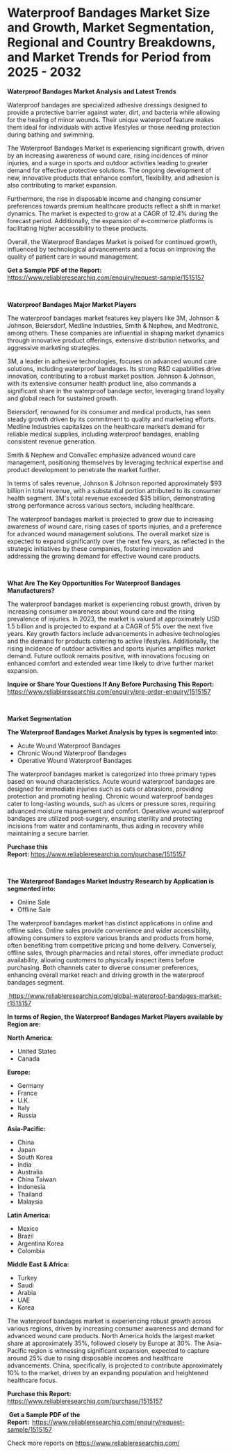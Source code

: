 <p><h1>Waterproof Bandages Market Size and Growth, Market Segmentation, Regional and Country Breakdowns, and Market Trends for Period from 2025 -  2032</h1></p><p><strong>Waterproof Bandages Market Analysis and Latest Trends</strong></p>
<p><p>Waterproof bandages are specialized adhesive dressings designed to provide a protective barrier against water, dirt, and bacteria while allowing for the healing of minor wounds. Their unique waterproof feature makes them ideal for individuals with active lifestyles or those needing protection during bathing and swimming. </p><p>The Waterproof Bandages Market is experiencing significant growth, driven by an increasing awareness of wound care, rising incidences of minor injuries, and a surge in sports and outdoor activities leading to greater demand for effective protective solutions. The ongoing development of new, innovative products that enhance comfort, flexibility, and adhesion is also contributing to market expansion.</p><p>Furthermore, the rise in disposable income and changing consumer preferences towards premium healthcare products reflect a shift in market dynamics. The market is expected to grow at a CAGR of 12.4% during the forecast period. Additionally, the expansion of e-commerce platforms is facilitating higher accessibility to these products. </p><p>Overall, the Waterproof Bandages Market is poised for continued growth, influenced by technological advancements and a focus on improving the quality of patient care in wound management.</p></p>
<p><strong>Get a Sample PDF of the Report:&nbsp;</strong> <a href="https://www.reliableresearchiq.com/enquiry/request-sample/1515157?utm_campaign=2927&utm_medium=2&utm_source=Github&utm_content=ia&utm_term=05042025&utm_id=waterproof-bandages">https://www.reliableresearchiq.com/enquiry/request-sample/1515157</a></p>
<p>&nbsp;</p>
<p><strong>Waterproof Bandages Major Market Players</strong></p>
<p><p>The waterproof bandages market features key players like 3M, Johnson & Johnson, Beiersdorf, Medline Industries, Smith & Nephew, and Medtronic, among others. These companies are influential in shaping market dynamics through innovative product offerings, extensive distribution networks, and aggressive marketing strategies.</p><p>3M, a leader in adhesive technologies, focuses on advanced wound care solutions, including waterproof bandages. Its strong R&D capabilities drive innovation, contributing to a robust market position. Johnson & Johnson, with its extensive consumer health product line, also commands a significant share in the waterproof bandage sector, leveraging brand loyalty and global reach for sustained growth.</p><p>Beiersdorf, renowned for its consumer and medical products, has seen steady growth driven by its commitment to quality and marketing efforts. Medline Industries capitalizes on the healthcare market’s demand for reliable medical supplies, including waterproof bandages, enabling consistent revenue generation.</p><p>Smith & Nephew and ConvaTec emphasize advanced wound care management, positioning themselves by leveraging technical expertise and product development to penetrate the market further.</p><p>In terms of sales revenue, Johnson & Johnson reported approximately $93 billion in total revenue, with a substantial portion attributed to its consumer health segment. 3M's total revenue exceeded $35 billion, demonstrating strong performance across various sectors, including healthcare.</p><p>The waterproof bandages market is projected to grow due to increasing awareness of wound care, rising cases of sports injuries, and a preference for advanced wound management solutions. The overall market size is expected to expand significantly over the next few years, as reflected in the strategic initiatives by these companies, fostering innovation and addressing the growing demand for effective wound care products.</p></p>
<p>&nbsp;</p>
<p><strong>What Are The Key Opportunities For Waterproof Bandages Manufacturers?</strong></p>
<p><p>The waterproof bandages market is experiencing robust growth, driven by increasing consumer awareness about wound care and the rising prevalence of injuries. In 2023, the market is valued at approximately USD 1.5 billion and is projected to expand at a CAGR of 5% over the next five years. Key growth factors include advancements in adhesive technologies and the demand for products catering to active lifestyles. Additionally, the rising incidence of outdoor activities and sports injuries amplifies market demand. Future outlook remains positive, with innovations focusing on enhanced comfort and extended wear time likely to drive further market expansion.</p></p>
<p><strong>Inquire or Share Your Questions If Any Before Purchasing This Report:</strong> <a href="https://www.reliableresearchiq.com/enquiry/pre-order-enquiry/1515157?utm_campaign=2927&utm_medium=2&utm_source=Github&utm_content=ia&utm_term=05042025&utm_id=waterproof-bandages">https://www.reliableresearchiq.com/enquiry/pre-order-enquiry/1515157</a></p>
<p>&nbsp;</p>
<p><strong>Market Segmentation</strong></p>
<p><strong>The Waterproof Bandages Market Analysis by types is segmented into:</strong></p>
<p><ul><li>Acute Wound Waterproof Bandages</li><li>Chronic Wound Waterproof Bandages</li><li>Operative Wound Waterproof Bandages</li></ul></p>
<p><p>The waterproof bandages market is categorized into three primary types based on wound characteristics. Acute wound waterproof bandages are designed for immediate injuries such as cuts or abrasions, providing protection and promoting healing. Chronic wound waterproof bandages cater to long-lasting wounds, such as ulcers or pressure sores, requiring advanced moisture management and comfort. Operative wound waterproof bandages are utilized post-surgery, ensuring sterility and protecting incisions from water and contaminants, thus aiding in recovery while maintaining a secure barrier.</p></p>
<p><strong>Purchase this Report:&nbsp;</strong><a href="https://www.reliableresearchiq.com/purchase/1515157?utm_campaign=2927&utm_medium=2&utm_source=Github&utm_content=ia&utm_term=05042025&utm_id=waterproof-bandages">https://www.reliableresearchiq.com/purchase/1515157</a></p>
<p>&nbsp;</p>
<p><strong>The Waterproof Bandages Market Industry Research by Application is segmented into:</strong></p>
<p><ul><li>Online Sale</li><li>Offline Sale</li></ul></p>
<p><p>The waterproof bandages market has distinct applications in online and offline sales. Online sales provide convenience and wider accessibility, allowing consumers to explore various brands and products from home, often benefiting from competitive pricing and home delivery. Conversely, offline sales, through pharmacies and retail stores, offer immediate product availability, allowing customers to physically inspect items before purchasing. Both channels cater to diverse consumer preferences, enhancing overall market reach and driving growth in the waterproof bandages segment.</p></p>
<p><a href="https://www.reliableresearchiq.com/global-waterproof-bandages-market-r1515157?utm_campaign=2927&utm_medium=2&utm_source=Github&utm_content=ia&utm_term=05042025&utm_id=waterproof-bandages">&nbsp;https://www.reliableresearchiq.com/global-waterproof-bandages-market-r1515157</a></p>
<p><strong>In terms of Region, the Waterproof Bandages Market Players available by Region are:</strong></p>
<p>
    <p> <strong> North America: </strong>
        <ul>
            <li>United States</li>
            <li>Canada</li>
        </ul>
        </p> 
    <p> <strong> Europe: </strong>
        <ul>
            <li>Germany</li>
            <li>France</li>
            <li>U.K.</li>
            <li>Italy</li>
            <li>Russia</li>
        </ul>
        </p> 
    <p> <strong> Asia-Pacific: </strong>
        <ul>
            <li>China</li>
            <li>Japan</li>
            <li>South Korea</li>
            <li>India</li>
            <li>Australia</li>
            <li>China Taiwan</li>
            <li>Indonesia</li>
            <li>Thailand</li>
            <li>Malaysia</li>
        </ul>
        </p> 
    <p> <strong> Latin America: </strong>
        <ul>
            <li>Mexico</li>
            <li>Brazil</li>
            <li>Argentina Korea</li>
            <li>Colombia</li>
        </ul>
        </p> 
    <p> <strong> Middle East & Africa: </strong>
        <ul>
            <li>Turkey</li>
            <li>Saudi</li>
            <li>Arabia</li>
            <li>UAE</li>
            <li>Korea</li>
        </ul>
    </p>
    </p>
<p><p>The waterproof bandages market is experiencing robust growth across various regions, driven by increasing consumer awareness and demand for advanced wound care products. North America holds the largest market share at approximately 35%, followed closely by Europe at 30%. The Asia-Pacific region is witnessing significant expansion, expected to capture around 25% due to rising disposable incomes and healthcare advancements. China, specifically, is projected to contribute approximately 10% to the market, driven by an expanding population and heightened healthcare focus.</p></p>
<p><strong>Purchase this Report: </strong><a href="https://www.reliableresearchiq.com/purchase/1515157?utm_campaign=2927&utm_medium=2&utm_source=Github&utm_content=ia&utm_term=05042025&utm_id=waterproof-bandages">https://www.reliableresearchiq.com/purchase/1515157</a></p>
<p>&nbsp;<strong>Get a Sample PDF of the Report:&nbsp;&nbsp;</strong><a href="https://www.reliableresearchiq.com/enquiry/request-sample/1515157?utm_campaign=2927&utm_medium=2&utm_source=Github&utm_content=ia&utm_term=05042025&utm_id=waterproof-bandages">https://www.reliableresearchiq.com/enquiry/request-sample/1515157</a></p>
<p><strong></strong></p>
<p>Check more reports on <a href="https://www.reliableresearchiq.com/?utm_campaign=2927&utm_medium=2&utm_source=Github&utm_content=ia&utm_term=05042025&utm_id=waterproof-bandages">https://www.reliableresearchiq.com/</a></p>
